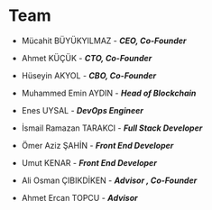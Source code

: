 # Team

 - Mücahit BÜYÜKYILMAZ - ***CEO, Co-Founder***

 - Ahmet KÜÇÜK - ***CTO, Co-Founder***
 
 - Hüseyin AKYOL - ***CBO, Co-Founder***
 
 - Muhammed Emin AYDIN - ***Head of Blockchain***
 
 - Enes UYSAL - ***DevOps Engineer***
 
 - İsmail Ramazan TARAKCI - ***Full Stack Developer***
 
 - Ömer Aziz ŞAHİN - ***Front End Developer***
 
 - Umut KENAR - ***Front End Developer***
 
 - Ali Osman ÇIBIKDİKEN - ***Advisor , Co-Founder***
 
 - Ahmet Ercan TOPCU - ***Advisor***
